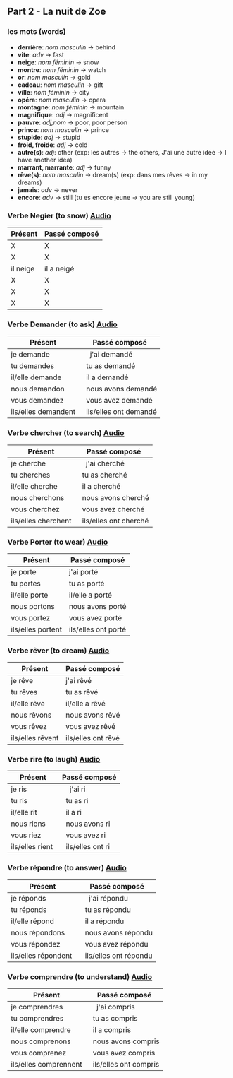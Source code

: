 ## Part 2 - La nuit de Zoe

### les mots (words)

* __derrière__: _nom masculin_ -> behind
* __vite__: _adv_ -> fast
* __neige__: _nom féminin_ -> snow
* __montre__: _nom féminin_ -> watch
* __or__: _nom masculin_ -> gold
* __cadeau__: _nom masculin_ -> gift
* __ville__: _nom féminin_ -> city
* __opéra__: _nom masculin_ -> opera
* __montagne__: _nom féminin_ -> mountain
* __magnifique__: _adj_ -> magnificent
* __pauvre__: _adj,nom_ -> poor, poor person
* __prince__: _nom masculin_ -> prince
* __stupide__: _adj_ -> stupid
* __froid, froide__: _adj_ -> cold
* __autre(s)__: _adj_: other (exp: les autres -> the others, J'ai une autre idée -> I have another idea)
* __marrant, marrante__: _adj_ -> funny
* __rêve(s)__: _nom masculin_ -> dream(s) (exp: dans mes rêves -> in my dreams)
* __jamais__: _adv_ -> never
* __encore__: _adv_ -> still (tu es encore jeune -> you are still young)



### Verbe Negier (to snow) [Audio](https://www.scholingua.com/en/fr/conjugation/neiger)

Présent|Passé composé
-------------------|------
X          |     X
X          |    X
il neige      |    il a neigé
X       |    X
X        |    X
X  |    X



### Verbe Demander (to ask) [Audio](http://www.calypso.mysticomaya.com/verbe_G1_demander/demander_conjug_audio.php)

Présent|Passé composé
-------------------|------
je demande       |     j'ai demandé
tu demandes      |    tu as demandé
il/elle demande     |    il a demandé
nous demandon      |    nous avons demandé
vous demandez       |    vous avez demandé
ils/elles demandent  |    ils/elles ont demandé


### Verbe chercher (to search) [Audio](http://www.calypso.mysticomaya.com/verbe_G1_chercher/chercher_conjug_audio.php)

Présent|Passé composé
-------------------|------
je cherche       |     j'ai cherché
tu cherches      |    tu as cherché
il/elle cherche     |    il a cherché
nous cherchons    |    nous avons cherché
vous cherchez       |    vous avez cherché
ils/elles cherchent  |    ils/elles ont cherché


### Verbe Porter (to wear) [Audio](http://www.calypso.mysticomaya.com/verbe_G1_porter/porter_conjug_audio.php)

Présent|Passé composé
-------------------|------
je porte         |     j'ai porté
tu portes          |    tu as porté
il/elle porte      |    il/elle a porté
nous portons       |    nous avons porté
vous portez       |    vous avez porté
ils/elles portent  |    ils/elles ont porté


### Verbe rêver (to dream) [Audio](https://www.scholingua.com/en/fr/conjugation/r%C3%AAver)

Présent|Passé composé
-------------------|------
je rêve         |     j'ai rêvé
tu rêves          |    tu as rêvé
il/elle rêve      |    il/elle a rêvé
nous rêvons       |    nous avons rêvé
vous rêvez       |    vous avez rêvé
ils/elles rêvent  |    ils/elles ont rêvé


### Verbe rire (to laugh) [Audio](https://www.scholingua.com/en/fr/conjugation/rire)

Présent|Passé composé
-------------------|------
je ris       |     j'ai ri
tu ris      |    tu as ri
il/elle rit     |    il a ri
nous rions      |    nous avons ri
vous riez       |    vous avez ri
ils/elles rient  |    ils/elles ont ri

### Verbe répondre (to answer) [Audio](https://french.kwiziq.com/revision/grammar/verbs/r%C3%A9pondre)

Présent|Passé composé
-------------------|------
je réponds       |     j'ai répondu
tu réponds      |    tu as répondu
il/elle répond     |    il a répondu
nous répondons      |    nous avons répondu
vous répondez       |    vous avez répondu
ils/elles répondent  |    ils/elles ont répondu

### Verbe comprendre (to understand) [Audio](http://www.calypso.mysticomaya.com/verbe_G3_comprendre/comprendre_conjug_audio.php)

Présent|Passé composé
-------------------|-----
je comprendres     |     j'ai compris
tu comprendres      |    tu as compris
il/elle comprendre     |    il a compris
nous comprenons      |    nous avons compris
vous comprenez       |    vous avez compris
ils/elles comprennent  |    ils/elles ont compris


